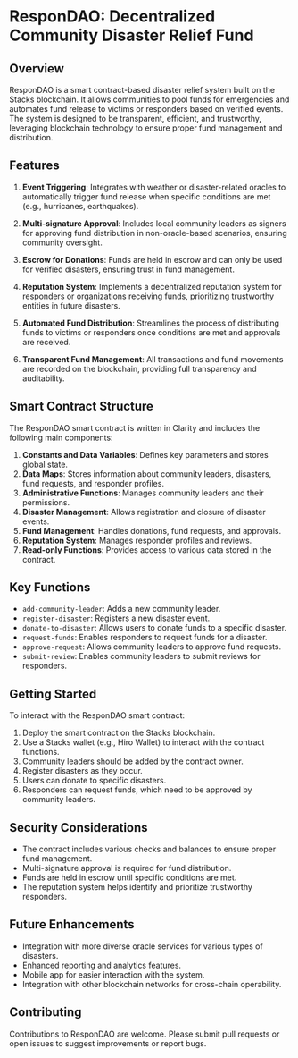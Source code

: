 # ResponDAO: Decentralized Community Disaster Relief Fund

## Overview

ResponDAO is a smart contract-based disaster relief system built on the Stacks blockchain. It allows communities to pool funds for emergencies and automates fund release to victims or responders based on verified events. The system is designed to be transparent, efficient, and trustworthy, leveraging blockchain technology to ensure proper fund management and distribution.

## Features

1. **Event Triggering**: Integrates with weather or disaster-related oracles to automatically trigger fund release when specific conditions are met (e.g., hurricanes, earthquakes).

2. **Multi-signature Approval**: Includes local community leaders as signers for approving fund distribution in non-oracle-based scenarios, ensuring community oversight.

3. **Escrow for Donations**: Funds are held in escrow and can only be used for verified disasters, ensuring trust in fund management.

4. **Reputation System**: Implements a decentralized reputation system for responders or organizations receiving funds, prioritizing trustworthy entities in future disasters.

5. **Automated Fund Distribution**: Streamlines the process of distributing funds to victims or responders once conditions are met and approvals are received.

6. **Transparent Fund Management**: All transactions and fund movements are recorded on the blockchain, providing full transparency and auditability.

## Smart Contract Structure

The ResponDAO smart contract is written in Clarity and includes the following main components:

1. **Constants and Data Variables**: Defines key parameters and stores global state.
2. **Data Maps**: Stores information about community leaders, disasters, fund requests, and responder profiles.
3. **Administrative Functions**: Manages community leaders and their permissions.
4. **Disaster Management**: Allows registration and closure of disaster events.
5. **Fund Management**: Handles donations, fund requests, and approvals.
6. **Reputation System**: Manages responder profiles and reviews.
7. **Read-only Functions**: Provides access to various data stored in the contract.

## Key Functions

- `add-community-leader`: Adds a new community leader.
- `register-disaster`: Registers a new disaster event.
- `donate-to-disaster`: Allows users to donate funds to a specific disaster.
- `request-funds`: Enables responders to request funds for a disaster.
- `approve-request`: Allows community leaders to approve fund requests.
- `submit-review`: Enables community leaders to submit reviews for responders.

## Getting Started

To interact with the ResponDAO smart contract:

1. Deploy the smart contract on the Stacks blockchain.
2. Use a Stacks wallet (e.g., Hiro Wallet) to interact with the contract functions.
3. Community leaders should be added by the contract owner.
4. Register disasters as they occur.
5. Users can donate to specific disasters.
6. Responders can request funds, which need to be approved by community leaders.

## Security Considerations

- The contract includes various checks and balances to ensure proper fund management.
- Multi-signature approval is required for fund distribution.
- Funds are held in escrow until specific conditions are met.
- The reputation system helps identify and prioritize trustworthy responders.

## Future Enhancements

- Integration with more diverse oracle services for various types of disasters.
- Enhanced reporting and analytics features.
- Mobile app for easier interaction with the system.
- Integration with other blockchain networks for cross-chain operability.

## Contributing

Contributions to ResponDAO are welcome. Please submit pull requests or open issues to suggest improvements or report bugs.
